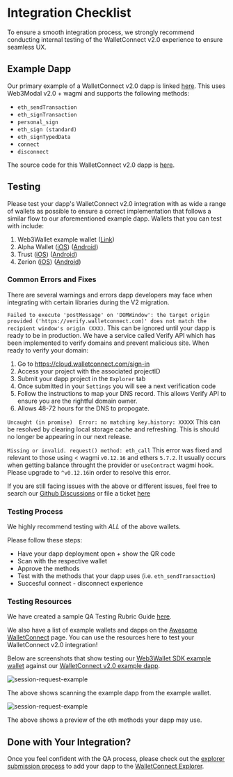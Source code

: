 # Integration Checklist

To ensure a smooth integration process, we strongly recommend conducting internal testing of the WalletConnect v2.0 experience to ensure seamless UX.

## Example Dapp

Our primary example of a WalletConnect v2.0 dapp is linked [here](https://react-app.walletconnect.com/). This uses Web3Modal v2.0 + wagmi and supports the following methods:

- `eth_sendTransaction`
- `eth_signTransaction`
- `personal_sign`
- `eth_sign (standard)`
- `eth_signTypedData`
- `connect`
- `disconnect`

The source code for this WalletConnect v2.0 dapp is [here](https://github.com/WalletConnect/web-examples/tree/main/dapps/react-dapp-v2).

## Testing

Please test your dapp's WalletConnect v2.0 integration with as wide a range of wallets as possible to ensure a correct implementation that follows a similar flow to our aforementioned example dapp. Wallets that you can test with include:

1. Web3Wallet example wallet ([Link](https://react-web3wallet.vercel.app/))
2. Alpha Wallet ([iOS](https://apps.apple.com/us/app/alphawallet-ethereum-binance/id1358230430)) ([Android](https://play.google.com/store/apps/details?id=io.stormbird.wallet&hl=en&gl=US))
3. Trust ([iOS](https://apps.apple.com/us/app/trust-crypto-bitcoin-wallet/id1288339409)) ([Android](https://play.google.com/store/apps/details?id=com.wallet.crypto.trustapp&hl=en&gl=US))
4. Zerion ([iOS](https://apps.apple.com/us/app/zerion-wallet-crypto-web3/id1456732565)) ([Android](https://play.google.com/store/apps/details?id=io.zerion.android&hl=en&gl=US))

### Common Errors and Fixes

There are several warnings and errors dapp developers may face when integrating with certain libraries during the V2 migration.

`Failed to execute 'postMessage' on 'DOMWindow': the target origin provided ('https://verify.walletconnect.com)' does not match the recipient window's origin (XXX)`.
This can be ignored until your dapp is ready to be in production. We have a service called Verify API which has been implemented to verify domains and prevent malicious site. When ready to verify your domain:

1. Go to https://cloud.walletconnect.com/sign-in
2. Access your project with the associated projectID
3. Submit your dapp project in the `Explorer` tab
4. Once submitted in your `Settings` you will see a next verification code
5. Follow the instructions to map your DNS record. This allows Verify API to ensure you are the rightful domain owner.
6. Allows 48-72 hours for the DNS to propogate.

`Uncaught (in promise)  Error: no matching key.history: XXXXX`
This can be resolved by clearing local storage cache and refreshing. This is should no longer be appearing in our next release.

`Missing or invalid. request() method: eth_call`
This error was fixed and relevant to those using < wagmi `v0.12.16` and ethers `5.7.2`. It usually occurs when getting balance throught the provider or `useContract` wagmi hook. Please upgrade to `^v0.12.16`in order to resolve this error.

If you are still facing issues with the above or different issues, feel free to search our [Github Discussions](https://github.com/orgs/WalletConnect/discussions) or file a ticket [here](https://github.com/orgs/WalletConnect/discussions/new?category=v1-v2-migration-support)

### Testing Process

We highly recommend testing with _ALL_ of the above wallets.

Please follow these steps:

- Have your dapp deployment open + show the QR code
- Scan with the respective wallet
- Approve the methods
- Test with the methods that your dapp uses (i.e. `eth_sendTransaction`)
- Succesful connect - disconnect experience

### Testing Resources

We have created a sample QA Testing Rubric Guide [here](https://docs.google.com/spreadsheets/d/12Hqu3yjcqnjSuE2MyHsvFhPfoMkY3DH9MdLaIb2woxw/edit?usp=sharing).

We also have a list of example wallets and dapps on the [Awesome WalletConnect](https://github.com/WalletConnect/awesome-walletconnect) page. You can use the resources here to test your WalletConnect v2.0 integration!

Below are screenshots that show testing our [Web3Wallet SDK example wallet](https://react-wallet.walletconnect.com/) against our [WalletConnect v2.0 example dapp](https://react-app.walletconnect.com/).

![session-request-example](/assets/Web3Wallet.png)

The above shows scanning the example dapp from the example wallet.

![session-request-example](/assets/SessionRequestExample.png)

The above shows a preview of the eth methods your dapp may use.

## Done with Your Integration?

Once you feel confident with the QA process, please check out the [explorer submission process](../explorer-submission.md) to add your dapp to the [WalletConnect Explorer](https://walletconnect.com/explorer).
